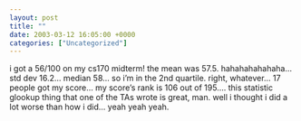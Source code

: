 ```yaml
---
layout: post
title: ""
date: 2003-03-12 16:05:00 +0000
categories: ["Uncategorized"]
---
```


i got a 56/100 on my cs170 midterm! the mean was 57.5. hahahahahahaha… std dev 16.2… median 58… so i’m in the 2nd quartile. right, whatever… 17 people got my score… my score’s rank is 106 out of 195…. this statistic glookup thing that one of the TAs wrote is great, man. well i thought i did a lot worse than how i did… yeah yeah yeah.
